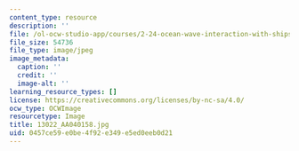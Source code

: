 ```yaml
---
content_type: resource
description: ''
file: /ol-ocw-studio-app/courses/2-24-ocean-wave-interaction-with-ships-and-offshore-energy-systems-13-022-spring-2002/0457ce59e0be4f92e349e5ed0eeb0d21_13022_AA040158.jpg
file_size: 54736
file_type: image/jpeg
image_metadata:
  caption: ''
  credit: ''
  image-alt: ''
learning_resource_types: []
license: https://creativecommons.org/licenses/by-nc-sa/4.0/
ocw_type: OCWImage
resourcetype: Image
title: 13022_AA040158.jpg
uid: 0457ce59-e0be-4f92-e349-e5ed0eeb0d21
---
```

